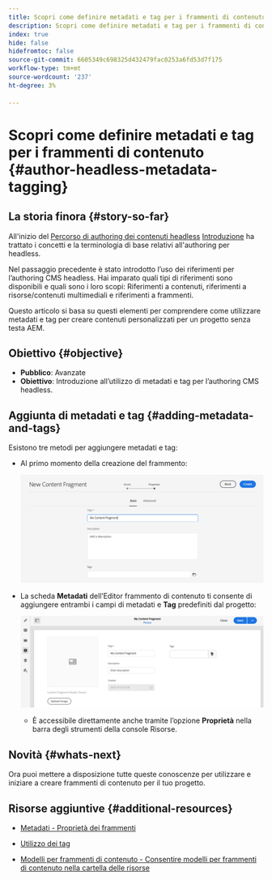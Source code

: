 ```yaml
---
title: Scopri come definire metadati e tag per i frammenti di contenuto
description: Scopri come definire metadati e tag per i frammenti di contenuto
index: true
hide: false
hidefromtoc: false
source-git-commit: 6605349c698325d432479fac0253a6fd53d7f175
workflow-type: tm+mt
source-wordcount: '237'
ht-degree: 3%

---
```



# Scopri come definire metadati e tag per i frammenti di contenuto {#author-headless-metadata-tagging}

## La storia finora {#story-so-far}

All&#39;inizio del [Percorso di authoring dei contenuti headless](overview.md) [Introduzione](introduction.md) ha trattato i concetti e la terminologia di base relativi all&#39;authoring per headless.

Nel passaggio precedente è stato introdotto l’uso dei riferimenti per l’authoring CMS headless. Hai imparato quali tipi di riferimenti sono disponibili e quali sono i loro scopi: Riferimenti a contenuti, riferimenti a risorse/contenuti multimediali e riferimenti a frammenti.

Questo articolo si basa su questi elementi per comprendere come utilizzare metadati e tag per creare contenuti personalizzati per un progetto senza testa AEM.

## Obiettivo {#objective}

* **Pubblico**: Avanzate
* **Obiettivo**: Introduzione all’utilizzo di metadati e tag per l’authoring CMS headless.

## Aggiunta di metadati e tag {#adding-metadata-and-tags}

Esistono tre metodi per aggiungere metadati e tag:

* Al primo momento della creazione del frammento:

   ![Crea frammento di contenuto - specificare il nome](/help/journey-headless/author/assets/headless-journey-author-content-fragment-03.png)

* La scheda **Metadati** dell’Editor frammento di contenuto ti consente di aggiungere entrambi i campi di metadati e **Tag** predefiniti dal progetto:

   ![Editor frammento di contenuto - Metadati](/help/journey-headless/author/assets/headless-journey-author-metadata-01.png)

   * È accessibile direttamente anche tramite l’opzione **Proprietà** nella barra degli strumenti della console Risorse.

## Novità {#whats-next}

Ora puoi mettere a disposizione tutte queste conoscenze per utilizzare e iniziare a creare frammenti di contenuto per il tuo progetto.

## Risorse aggiuntive {#additional-resources}

* [Metadati - Proprietà dei frammenti](/help/assets/content-fragments/content-fragments-metadata.md)

* [Utilizzo dei tag  ](/help/sites-cloud/authoring/features/tags.md)

* [Modelli per frammenti di contenuto - Consentire modelli per frammenti di contenuto nella cartella delle risorse](/help/assets/content-fragments/content-fragments-models.md#allowing-content-fragment-models-assets-folder)
